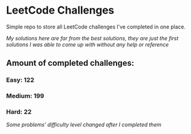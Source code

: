 
# LeetCode Challenges

Simple repo to store all LeetCode challenges I've completed in one place.

<i>My solutions here are far from the best solutions, they are just the first solutions I was able to come up with without any help or reference</i>

## Amount of completed challenges:

### Easy: 122

### Medium: 199

### Hard: 22

<i>Some problems' difficulty level changed after I completed them</i>
